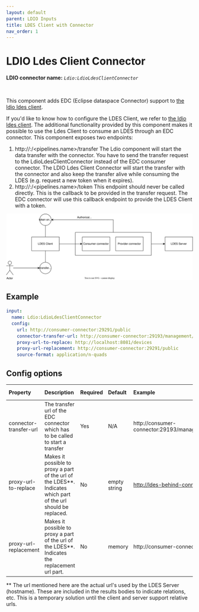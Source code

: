```yaml
---
layout: default
parent: LDIO Inputs
title: LDES Client with Connector
nav_order: 1
---
```


# LDIO Ldes Client Connector

<b>LDIO connector name:</b> <i>`Ldio:LdioLdesClientConnector`</i>

<br>

This component adds EDC (Eclipse dataspace Connector) support to [the ldio ldes client](./ldio-ldes-client.md).

If you'd like to know how to configure
the LDES Client, we refer to [the ldio ldes client](./ldio-ldes-client.md).
The additional functionality provided by this component makes it possible to use the Ldes Client to consume an LDES
through an EDC connector.
This component exposes two endpoints:

1. http://<host>:<port>/<pipelines.name>/transfer
   The Ldio component will start the data transfer with the connector. You have to send the transfer request to
   the LdioLdesClientConnector instead of the EDC consumer connector. The LDIO Ldes Client Connector will start the
   transfer
   with the connector and also keep the transfer alive while consuming the LDES (e.g. request a new token when it
   expires).
2. http://<host>:<port>/<pipelines.name>/token
   This endpoint should never be called directly. This is the callback to be provided in the transfer request.
   The EDC connector will use this callback endpoint to provide the LDES Client with a token.

![img](./art/ldes-client-connector.svg)

## Example

```yaml
input:
  name: Ldio:LdioLdesClientConnector
  config:
    url: http://consumer-connector:29291/public
    connector-transfer-url: http://consumer-connector:29193/management/v2/transferprocesses
    proxy-url-to-replace: http://localhost:8081/devices
    proxy-url-replacement: http://consumer-connector:29291/public
    source-format: application/n-quads
```

## Config options

| Property               | Description                                                                                                       | Required | Default      | Example                                                         | Supported values    |
| :--------------------- | :---------------------------------------------------------------------------------------------------------------- | :------- | :----------- | :-------------------------------------------------------------- | :------------------ |
| connector-transfer-url | The transfer url of the EDC connector which has to be called to start a transfer                                  | Yes      | N/A          | http://consumer-connector:29193/management/v2/transferprocesses | HTTP and HTTPS urls |
| proxy-url-to-replace   | Makes it possible to proxy a part of the url of the LDES\*\*. Indicates which part of the url should be replaced. | No       | empty string | http://ldes-behind-connectors.dev                               | string              |
| proxy-url-replacement  | Makes it possible to proxy a part of the url of the LDES\*\*. Indicates the replacement url part.                 | No       | memory       | http://consumer-connector:29193                                 | string              |

\*\* The url mentioned here are the actual url's used by the LDES Server (hostname). These are included in the results bodies to indicate relations, etc. This is a temporary solution until the client and server support relative urls.
